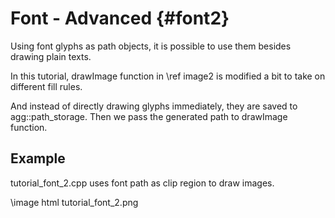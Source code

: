 Font - Advanced {#font2}
========================

Using font glyphs as path objects, it is possible to use them besides
drawing plain texts.

In this tutorial, drawImage function in \ref image2 is modified a
bit to take on different fill rules.

And instead of directly drawing glyphs immediately, they are saved
to agg::path_storage.  Then we pass the generated path to drawImage
function.

Example
-------

tutorial_font_2.cpp uses font path as clip region to draw images.

\image html tutorial_font_2.png
